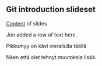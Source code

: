 ## Git introduction slideset

[Content](git-basics.md) of slides

Jon added a row of text here.

Pikkumyy on kävi vierailulla täällä

Näen että olet tehnyt muutoksia lisää.